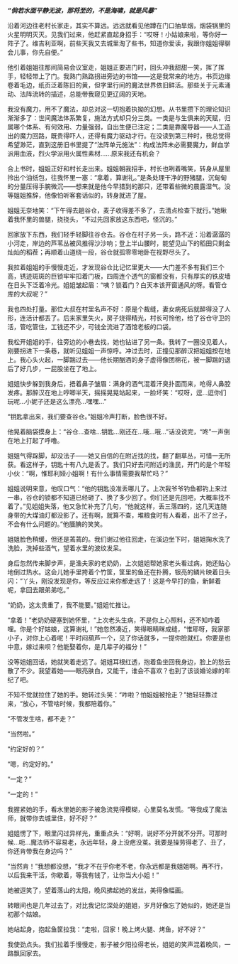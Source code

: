 ***“倘若水面平静无波，那将至的，不是海啸，就是风暴”***

沿着河边往老村长家走，其实不算远。远远就看见他蹲在门口抽旱烟，烟袋锅里的火星明明灭灭。见我们过来，他赶紧直起身招手：“哎呀！小姑娘来啦，等你好一阵子了。维吉利亚啊，前些天我又去城里淘了些书，知道你爱读，我跟你姐姐得聊会儿事，你先自便。”
 
他引着姐姐往那间简易会议室走，姐姐正要进门时，回头冲我甜甜一笑，挥了挥手，轻轻带上了门。我熟门熟路拐进旁边的书馆——这是我常来的地方。书页边缘卷着毛边，纸页泛着陈旧的黄，但字里行间的魔法世界依旧鲜活。那些关于元素涌动、法阵流转的描述，总能带我窥见更辽阔的天地。
 
我没有魔力，用不了魔法，却总对这一切抱着执拗的幻想。从书里攒下的理论知识渐渐多了：世间魔法体系繁复，施法方式却只分三类。一类是与生俱来的天赋，归属哪个体系、有何效用、力量强弱，自出生便已注定；二类是靠魔导器——人工造出的魔力回路，既贵得吓人，还得有魔力驱动才行。在没读到第三种时，我总觉得希望渺茫，直到这册旧书里提了“法阵单元施法”：构成法阵未必需要魔力，鲜血学派用血液，烈火学派用火属性素材……原来我还有机会？
 
合上书时，姐姐正好和村长走出来。姐姐朝我招手，村长也咧着嘴笑，转身从屋里拎出个油纸包，往我怀里一塞：“拿着，算谢礼。”是条处理干净的野猪腿，沉甸甸的分量压得手腕微沉——想来就是他今早猎到的那只，还带着些微的晨露湿气。没等姐姐推辞，他像怕听客套话似的，转身就进了屋。
 
姐姐无奈地笑：“下午得去趟谷仓，麦子收得差不多了，去清点检查下就行。”她瞅着我怀里的兽腿，挠挠头，“不过先回家放这东西吧，怪沉的。”
 
回家放下东西，我们轻手轻脚往谷仓去。谷仓在村子另一头，路不近：沿着潺潺的小河走，岸边的芦苇丛被风推得沙沙响；登上半山腰时，能望见山下的稻田只剩金灿灿的稻茬；再顺着山道绕一段，谷仓就孤零零地卧在视野尽头了。
 
我拉着姐姐的手慢慢走近，才发现谷仓比记忆里更大——大门差不多有我们三个高，锈迹斑斑的巨锁牢牢扣着门板，四周连个透气的窗都没有，只有厚实的铁皮墙在日头下泛着冷光。姐姐皱起眉：“咦？锁着门？白天本该开窗通风的呀。看管仓库的大叔呢？”
 
我也四处打量。那位大叔在村里名声不好：原是个裁缝，妻女病死后就醉得没了人形，连活计都丢了。后来家里失火，房子烧得精光，村长可怜他，给了谷仓守卫的活，管吃管住，工钱还不少，可钱全流进了酒馆老板的口袋。
 
我松开姐姐的手，往旁边的小巷去找，她也钻进了另一条。我转了一圈没见着人，刚要拐进下一条巷，就听见姐姐一声惊呼。冲过去时，正撞见那醉汉把姐姐按在地上。我心头火起，一脚踹过去——他长期酗酒的身子虚得像团棉花，被一脚踹的退后了好几步，一屁股坐在了地上。
 
姐姐快步躲到我身后，捂着鼻子皱眉：满身的酒气混着汗臭扑面而来，呛得人鼻腔发疼。那醉汉在地上哼唧半天，摇摇晃晃站起来，一脸坏笑：“哎呀，逗…逗你们玩呢…小妮子还是这么漂亮…嘿嘿…”
 
“钥匙拿出来，我们要查谷仓。”姐姐冷声打断，脸色很不好。
 
他晃着脑袋摸身上：“谷仓…查啥…钥匙…刚还在…哦…哦…”话没说完，“咚”一声倒在地上打起了呼噜。
 
姐姐气得跺脚，却没法子——她又自信的在附近找的找，翻了翻草丛，可惜一无所获。看这样子，钥匙十有八九是丢了。我们只好去问附近的渔民，开门的是个年轻小伙：“啊，惟耶利娅小姐啊！有什么事情需要我帮忙吗？”
 
姐姐说明来意，他叹口气：“他的钥匙没准丢哪儿了。上次我爷爷钓鱼都钓上来过一串，谷仓的锁都不知道已经砸了、换了多少回了。你们还是先回吧，大概率找不着了。”见姐姐失落，他又急忙补充了几句，“他就这样，丢三落四的，这几天连随身带的大煤油灯都没影了。还有啊，就算不查，堆粮食时有人看着，出不了岔子，不会有什么问题的。”他腼腆的笑笑。
 
姐姐脸色稍缓，但还是蔫蔫的。我们谢过他往回走，在溪边坐下时，姐姐掬水洗了洗脸，洗掉些酒气，望着水里的波纹发呆。
 
身后忽然传来脚步声，是渔夫家的老奶奶，上次姐姐帮她家老头看过病，她还贴心地倒过热水。这会儿她手里挎着个竹筐，筐里的鱼还在扑腾，银亮的鳞片映着日头闪：“丫头，刚没发现是你，等反应过来你都走远了！这是今早打的鱼，新鲜着呢，拿回去跟弟弟吃。”
 
“奶奶，这太贵重了，我不能要。”姐姐忙推让。
 
“拿着！”老奶奶硬塞到她怀里，“上次老头生病，不是你上心照料，还不知咋着哩。你是个好姑娘，这算谢礼！”她忽然凑近，笑得眼睛眯成缝，“惟耶呀，我家那小子，对你上心着呢！平时闷葫芦一个，见了你话就多，一提你脸就红。你要是也中意，嫁过来呗？他能娶着你，是几辈子的福分！”
 
没等姐姐回话，她就笑着走远了。姐姐耳根红透，抱着鱼坐回我身边，脸上的愁云散了不少。我望着她——眼亮肤白，又能干，谁会不喜欢？也到了该谈婚论嫁的年纪了吧。
 
不知不觉就拉住了她的手。她转过头笑：“咋啦？怕姐姐被抢走？”她轻轻靠过来，“放心，不管啥时候，我都陪着你。”
 
“不管发生啥，都不走？”
 
“当然啦。”
 
“约定好的？”
 
“嗯，约定好的。”
 
“一定？”
 
“一定的！”
 
我握紧她的手，看水里她的影子被急流晃得模糊，心里莫名发慌。“等我成了魔法师，就带你去城里住，好不好？”
 
姐姐愣了下，眼里闪过异样光，重重点头：“好啊，说好不分开就不分开。可那时候…呃…魔法师不容易老，永远年轻，身上没疤没茧。我要是操劳得老了、丑了，你还肯带我在身边吗？”
 
“当然肯！”我想都没想，“我才不在乎你老不老，你永远都是我姐姐啊。再不行，以后我来干活，你歇着，等我有钱了，让你当大小姐！”
 
她被逗笑了，望着落山的太阳，晚风拂起她的发丝，美得像幅画。
 
转眼间也是几年过去了，对比我记忆深处的姐姐，岁月好像忘了她似的，她还是当初那个姑娘。
 
她站起身，抱起鱼筐拉我：“走啦，回家！晚上烤火腿、烤鱼，好不好？”
 
我使劲点头。我们拉着手慢慢走，影子被夕阳拉得老长，姐姐的笑声混着晚风，一路飘回家去。